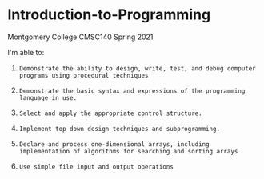 # Introduction-to-Programming

Montgomery College CMSC140 Spring 2021

I'm able to:

 1.     Demonstrate the ability to design, write, test, and debug computer programs using procedural techniques

 2.     Demonstrate the basic syntax and expressions of the programming language in use.

 3.     Select and apply the appropriate control structure.

 4.     Implement top down design techniques and subprogramming.

 5.     Declare and process one-dimensional arrays, including implementation of algorithms for searching and sorting arrays

 6.     Use simple file input and output operations
